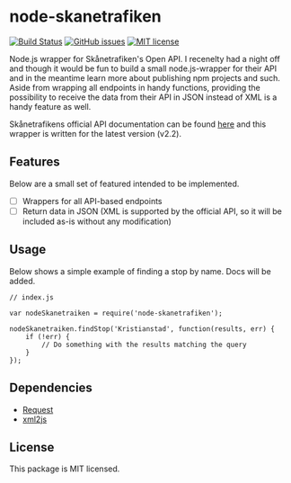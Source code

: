 # node-skanetrafiken
[![Build Status](https://travis-ci.org/axelniklasson/node-skanetrafiken.svg?branch=feature%2Ftests)](https://travis-ci.org/axelniklasson/node-skanetrafiken)
[![GitHub issues](https://img.shields.io/github/issues/axelniklasson/node-skanetrafiken.svg)](https://github.com/axelniklasson/node-skanetrafiken/issues)
[![MIT license](http://img.shields.io/badge/license-MIT-brightgreen.svg)](http://opensource.org/licenses/MIT)

Node.js wrapper for Skånetrafiken's Open API. I recenelty had a night off and though it would be fun to build a small node.js-wrapper for their API and in the meantime learn more about publishing npm projects and such. Aside from wrapping all endpoints in handy functions, providing the possibility to receive the data from their API in JSON instead of XML is a handy feature as well.

Skånetrafikens official API documentation can be found [here](http://www.labs.skanetrafiken.se/api.asp) and this wrapper is written for the latest version (v2.2).

## Features
Below are a small set of featured intended to be implemented.
- [ ] Wrappers for all API-based endpoints
- [ ] Return data in JSON (XML is supported by the official API, so it will be included as-is without any modification)

## Usage
Below shows a simple example of finding a stop by name. Docs will be added.
```
// index.js

var nodeSkanetraiken = require('node-skanetrafiken');

nodeSkanetraiken.findStop('Kristianstad', function(results, err) {
    if (!err) {
        // Do something with the results matching the query
    }
});
```

## Dependencies
* [Request](https://www.npmjs.com/package/request)
* [xml2js](https://www.npmjs.com/package/xml2js)

## License
This package is MIT licensed.
